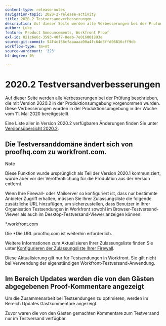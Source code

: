 ```yaml
---
content-type: release-notes
navigation-topic: 2020-2-release-activity
title: 2020.2 Testversandverbesserungen
description: Auf dieser Seite werden alle Verbesserungen bei der Prüfung beschrieben, die mit Version 2020.2 in der Produktionsumgebung vorgenommen wurden. Diese Verbesserungen wurden in der Produktionsumgebung in der Woche vom 11. Mai 2020 bereitgestellt.
author: Luke
feature: Product Announcements, Workfront Proof
exl-id: 021c6e0c-3593-40f7-8eeb-7e016001893e
source-git-commit: 54f4c136cfaaaaaa90a4fc64d3ffd06816cff9cb
workflow-type: tm+mt
source-wordcount: '223'
ht-degree: 0%

---
```


# 2020.2 Testversandverbesserungen

Auf dieser Seite werden alle Verbesserungen bei der Prüfung beschrieben, die mit Version 2020.2 in der Produktionsumgebung vorgenommen wurden. Diese Verbesserungen wurden in der Produktionsumgebung in der Woche vom 11. Mai 2020 bereitgestellt.

Eine Liste aller in Version 2020.2 verfügbaren Änderungen finden Sie unter [Versionsübersicht 2020.2](../../../product-announcements/product-releases/2020.2.-release-activity/2020.2-release-overview.md).

## Die Testversanddomäne ändert sich von proofhq.com zu workfront.com.

>[!NOTE]
>
>Diese Funktion wurde ursprünglich als Teil der Version 2020.1 kommuniziert, wurde aber vor der Veröffentlichung für die Produktion aus der Version entfernt.

Wenn Ihre Firewall- oder Mailserver so konfiguriert ist, dass nur bestimmte Anbieter Zugriff erhalten, müssen Sie Ihrer Zulassungsliste die folgende zusätzliche URL hinzufügen, um sicherzustellen, dass Benutzer in Ihrer Organisation Testsendungen in Workfront sowohl im Browser-Testversand-Viewer als auch im Desktop-Testversand-Viewer anzeigen können:

&#42;.workfront.com

Die &#42;Die URL proofhq.com ist weiterhin erforderlich.

Weitere Informationen zum Aktualisieren Ihrer Zulassungsliste finden Sie unter [Konfigurieren der Zulassungsliste Ihrer Firewall](../../../administration-and-setup/get-started-wf-administration/configure-your-firewall.md).

Diese Aktualisierung gilt nur für Testsendungen in Workfront. Sie gilt nicht bei Verwendung der eigenständigen Workfront-Testversand-Anwendung.

## Im Bereich Updates werden die von den Gästen abgegebenen Proof-Kommentare angezeigt

Um die Zusammenarbeit bei Testsendungen zu optimieren, werden im Bereich Updates Gastkommentare angezeigt.

Zuvor waren die von den Gästen gemachten Kommentare zum Testversand nur im Testversand verfügbar.

